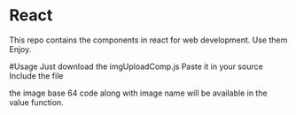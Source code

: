 # React
This repo contains the components in react for web development.
Use them Enjoy.

#Usage
Just download the imgUploadComp.js
Paste it in your source
Include the file

the image base 64 code along with image name will be available in the value function.
